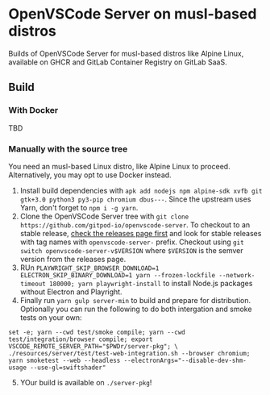 # OpenVSCode Server on musl-based distros

Builds of OpenVSCode Server for musl-based distros like Alpine Linux, available on GHCR and GitLab Container Registry on GitLab SaaS.

## Build

### With Docker

TBD

### Manually with the source tree

You need an musl-based Linux distro, like Alpine Linux to proceed. Alternatively, you may opt to use Docker instead.

1. Install build dependencies with `apk add nodejs npm alpine-sdk xvfb git gtk+3.0 python3 py3-pip chromium dbus---`. Since the upstream uses Yarn, don't forget to `npm i -g yarn`.
2. Clone the OpenVSCode Server tree with `git clone https://github.com/gitpod-io/openvscode-server`. To checkout to an stable release, [check the releases page first](https://github.com/gitpod-io/openvscode-server/releases) and look for stable releases with tag names with `openvscode-server-` prefix. Checkout using `git switch openvscode-server-v$VERSION` where `$VERSION` is the semver version from the releases page.
3. RUn `PLAYWRIGHT_SKIP_BROWSER_DOWNLOAD=1 ELECTRON_SKIP_BINARY_DOWNLOAD=1 yarn --frozen-lockfile --network-timeout 180000; yarn playwright-install` to install Node.js packages without Electron and Playright.
4. Finally run `yarn gulp server-min` to build and prepare for distribution. Optionally you can run the following to do both intergation and smoke tests on your own:

```
set -e; yarn --cwd test/smoke compile; yarn --cwd test/integration/browser compile; export VSCODE_REMOTE_SERVER_PATH="$PWDr/server-pkg"; \
./resources/server/test/test-web-integration.sh --browser chromium; yarn smoketest --web --headless --electronArgs="--disable-dev-shm-usage --use-gl=swiftshader"
```
5. YOur build is available on `./server-pkg`!
